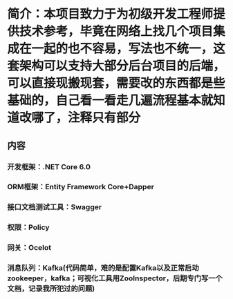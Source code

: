 # 简介：本项目致力于为初级开发工程师提供技术参考，毕竟在网络上找几个项目集成在一起的也不容易，写法也不统一，这套架构可以支持大部分后台项目的后端，可以直接现搬现套，需要改的东西都是些基础的，自己看一看走几遍流程基本就知道改哪了，注释只有部分

## 内容
### 开发框架：.NET Core 6.0 
### ORM框架：Entity Framework Core+Dapper 
### 接口文档测试工具：Swagger
### 权限：Policy
### 网关：Ocelot
### 消息队列：Kafka(代码简单，难的是配置Kafka以及正常启动zookeeper，kafka；可视化工具用ZooInspector，后期专门写一个文档，记录我所犯过的问题)
